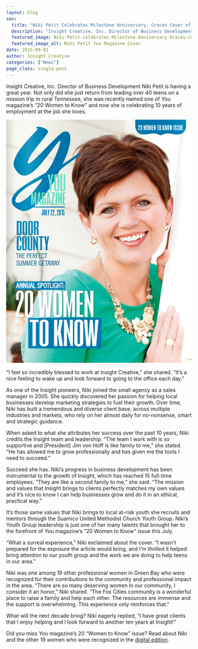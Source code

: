 ```yaml
---
layout: blog
seo:
  title: "Niki Petit Celebrates Milestone Anniversary, Graces Cover of <em>You</em> magazine"
  description: "Insight Creative, Inc. Director of Business Development Niki Petit is having a great year. Not only did she just return from leading over 40 teens on a mission trip in rural Tennessee, she was recently named one of <em>You</em> magazine’s “20 Women to Know” and now she is celebrating 10 years of employment at the job she loves."
  featured_image: Niki-Petit-Celebrates-Milestone-Anniversary-Graces-Cover-of-You-magazine.jpg
  featured_image_alt: Niki Petit You Magazine Cover
date: 2015-09-01
author: Insight Creative
categories: ["News"]
page_class: single-post
---
```


Insight Creative, Inc. Director of Business Development Niki Petit is having a great year. Not only did she just return from leading over 40 teens on a mission trip in rural Tennessee, she was recently named one of _You_ magazine’s “20 Women to Know” and now she is celebrating 10 years of employment at the job she loves.

![Niki Petit You Magazine Cover](Niki-Petit-Celebrates-Milestone-Anniversary-Graces-Cover-of-You-magazine.jpg)

“I feel so incredibly blessed to work at Insight Creative,” she shared. “It’s a nice feeling to wake up and look forward to going to the office each day.”

As one of the Insight pioneers, Niki joined the small agency as a sales manager in 2005. She quickly discovered her passion for helping local businesses develop marketing strategies to fuel their growth. Over time, Niki has built a tremendous and diverse client base, across multiple industries and markets, who rely on her almost daily for no-nonsense, smart and strategic guidance.

When asked to what she attributes her success over the past 10 years, Niki credits the Insight team and leadership. “The team I work with is so supportive and [President] Jim von Hoff is like family to me,” she stated. “He has allowed me to grow professionally and has given me the tools I need to succeed.”

Succeed she has. Niki’s progress in business development has been instrumental to the growth of Insight, which has reached 15 full-time employees. “They are like a second family to me,” she said. “The mission and values that Insight brings to clients perfectly matches my own values and it’s nice to know I can help businesses grow and do it in an ethical, practical way.”

It’s those same values that Niki brings to local at-risk youth she recruits and mentors through the Suamico United Methodist Church Youth Group. Niki’s Youth Group leadership is just one of her many talents that brought her to the forefront of _You_ magazine’s “20 Women to Know” issue this July.

“What a surreal experience,” Niki exclaimed about the cover. “I wasn't prepared for the exposure the article would bring, and I’m thrilled it helped bring attention to our youth group and the work we are doing to help teens in our area.”

Niki was one among 19 other professional women in Green Bay who were recognized for their contributions to the community and professional impact in the area. “There are so many deserving women in our community, I consider it an honor,” Niki shared. “The Fox Cities community is a wonderful place to raise a family and help each other. The resources are immense and the support is overwhelming. This experience only reinforces that."

What will the next decade bring? Niki eagerly replied, “I have great clients that I enjoy helping and I look forward to another ten years at Insight!”

Did you miss _You_ magazine’s 20 “Women to Know” issue? Read about Niki and the other 19 women who were recognized in the [digital edition](http://content.greenbaypressgazette.com/greenbay/issuu/you_july15.php).
